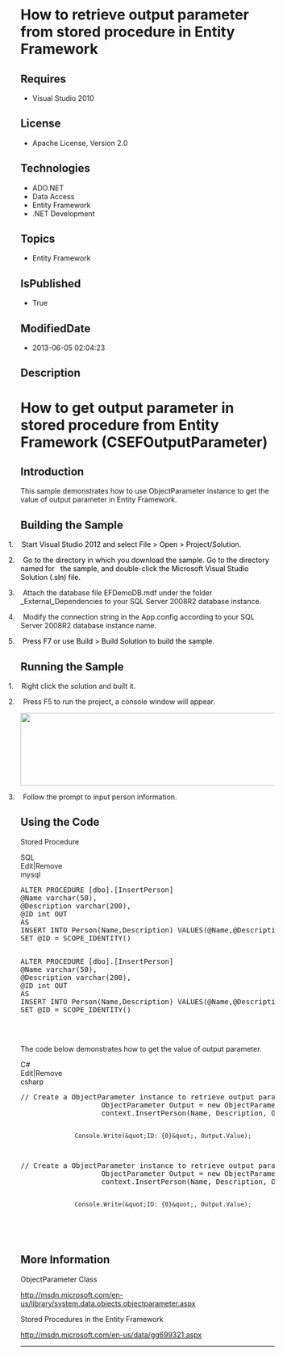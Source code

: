 # How to retrieve output parameter from stored procedure in Entity Framework
## Requires
* Visual Studio 2010
## License
* Apache License, Version 2.0
## Technologies
* ADO.NET
* Data Access
* Entity Framework
* .NET Development
## Topics
* Entity Framework
## IsPublished
* True
## ModifiedDate
* 2013-06-05 02:04:23
## Description

<h1><span style="">How to get output parameter in stored procedure from Entity Framework</span> (<span style="">CSEFOutputParameter</span>)</h1>
<h2>Introduction<span style=""> </span></h2>
<p class="MsoNormal"><span style="">This sample demonstrates how to use ObjectParameter instance to get the value of output parameter in Entity Framework.
</span></p>
<h2>Building the Sample</h2>
<p class="MsoListParagraphCxSpFirst" style="margin-bottom:0in; margin-bottom:.0001pt; text-indent:-.25in; line-height:12.75pt">
<span style="color:black"><span style="">1.<span style="font:7.0pt &quot;Times New Roman&quot;">&nbsp;&nbsp;&nbsp;&nbsp;&nbsp;&nbsp;
</span></span></span><span style="color:black">Start Visual Studio 2012 and select File &gt; Open &gt; Project/Solution.
</span></p>
<p class="MsoListParagraphCxSpMiddle" style="margin-bottom:0in; margin-bottom:.0001pt; text-indent:-.25in; line-height:12.75pt">
<span style="color:black"><span style="">2.<span style="font:7.0pt &quot;Times New Roman&quot;">&nbsp;&nbsp;&nbsp;&nbsp;&nbsp;&nbsp;
</span></span></span><span style="color:black">Go to the directory in which you download the sample. Go to the directory named for<span style="">&nbsp;&nbsp;
</span>the sample, and double-click the Microsoft Visual Studio Solution (.<span class="SpellE">sln</span>) file.
</span></p>
<p class="MsoListParagraphCxSpMiddle" style="text-indent:-.25in"><span style=""><span style="">3.<span style="font:7.0pt &quot;Times New Roman&quot;">&nbsp;&nbsp;&nbsp;&nbsp;&nbsp;&nbsp;
</span></span></span><span style="">Attach the database file <span class="SpellE">
EFDemoDB.mdf</span> under the folder _<span class="SpellE">External_Dependencies</span> to your SQL Server 2008R2 database instance.<b>
</b></span></p>
<p class="MsoListParagraphCxSpMiddle" style="text-indent:-.25in"><span style=""><span style="">4.<span style="font:7.0pt &quot;Times New Roman&quot;">&nbsp;&nbsp;&nbsp;&nbsp;&nbsp;&nbsp;
</span></span></span><span style="">Modify the connection string in the <span class="SpellE">
App.config</span> according to your SQL Server 2008R2 database instance name.<b> </b>
</span></p>
<p class="MsoListParagraphCxSpLast" style="text-indent:-.25in; line-height:12.75pt">
<span style="color:black"><span style="">5.<span style="font:7.0pt &quot;Times New Roman&quot;">&nbsp;&nbsp;&nbsp;&nbsp;&nbsp;&nbsp;
</span></span></span><span style="color:black">Press F7 or use Build &gt; Build Solution to build the sample.
</span></p>
<h2>Running the Sample</h2>
<p class="MsoListParagraphCxSpFirst" style="text-indent:-.25in"><span style=""><span style="">1.<span style="font:7.0pt &quot;Times New Roman&quot;">&nbsp;&nbsp;&nbsp;&nbsp;&nbsp;&nbsp;
</span></span></span><span style="">Right click the solution and built it. </span>
</p>
<p class="MsoListParagraphCxSpMiddle" style="text-indent:-.25in"><span style=""><span style="">2.<span style="font:7.0pt &quot;Times New Roman&quot;">&nbsp;&nbsp;&nbsp;&nbsp;&nbsp;&nbsp;
</span></span></span><span style="">Press F5 to run the project, a console window will appear.
</span></p>
<p class="MsoListParagraphCxSpMiddle"><span style=""><img src="/site/view/file/83618/1/image.png" alt="" width="676" height="144" align="middle">
</span><span style=""></span></p>
<p class="MsoListParagraphCxSpLast" style="text-indent:-.25in"><span style=""><span style="">3.<span style="font:7.0pt &quot;Times New Roman&quot;">&nbsp;&nbsp;&nbsp;&nbsp;&nbsp;&nbsp;
</span></span></span><span style="">Follow the prompt to input person information.
</span></p>
<h2>Using the Code</h2>
<p class="MsoNormal">Stored Procedure</p>
<div class="scriptcode">
<div class="pluginEditHolder" pluginCommand="mceScriptCode">
<div class="title"><span>SQL</span></div>
<div class="pluginLinkHolder"><span class="pluginEditHolderLink">Edit</span>|<span class="pluginRemoveHolderLink">Remove</span>
</div>
<span class="hidden">mysql</span>
<pre class="hidden">
ALTER PROCEDURE [dbo].[InsertPerson]   
@Name varchar(50),   
@Description varchar(200),     
@ID int OUT   
AS   
INSERT INTO Person(Name,Description) VALUES(@Name,@Description)   
SET @ID = SCOPE_IDENTITY()

</pre>
<pre id="codePreview" class="mysql">
ALTER PROCEDURE [dbo].[InsertPerson]   
@Name varchar(50),   
@Description varchar(200),     
@ID int OUT   
AS   
INSERT INTO Person(Name,Description) VALUES(@Name,@Description)   
SET @ID = SCOPE_IDENTITY()

</pre>
</div>
</div>
<div class="endscriptcode">&nbsp;</div>
<p class="MsoNormal"></p>
<p class="MsoNormal"><span style="">The code below demonstrates how to get the value of output parameter.
</span></p>
<div class="scriptcode">
<div class="pluginEditHolder" pluginCommand="mceScriptCode">
<div class="title"><span>C#</span></div>
<div class="pluginLinkHolder"><span class="pluginEditHolderLink">Edit</span>|<span class="pluginRemoveHolderLink">Remove</span>
</div>
<span class="hidden">csharp</span>
<pre class="hidden">
// Create a ObjectParameter instance to retrieve output parameter from stored procedure
                   ObjectParameter Output = new ObjectParameter(&quot;ID&quot;, typeof(Int32));
                   context.InsertPerson(Name, Description, Output);


                   Console.Write(&quot;ID: {0}&quot;, Output.Value);

</pre>
<pre id="codePreview" class="csharp">
// Create a ObjectParameter instance to retrieve output parameter from stored procedure
                   ObjectParameter Output = new ObjectParameter(&quot;ID&quot;, typeof(Int32));
                   context.InsertPerson(Name, Description, Output);


                   Console.Write(&quot;ID: {0}&quot;, Output.Value);

</pre>
</div>
</div>
<div class="endscriptcode">&nbsp;</div>
<p class="MsoNormal"><span style=""></span></p>
<h2>More Information</h2>
<p class="MsoNormal"><span class="SpellE"><span style="">ObjectParameter</span></span><span style=""> Class
</span></p>
<p class="MsoNormal"><a href="http://msdn.microsoft.com/en-us/library/system.data.objects.objectparameter.aspx">http://msdn.microsoft.com/en-us/library/system.data.objects.objectparameter.aspx</a></p>
<p class="MsoNormal"><span style="">Stored Procedures in the Entity Framework </span>
</p>
<p class="MsoNormal"><a href="http://msdn.microsoft.com/en-us/data/gg699321.aspx">http://msdn.microsoft.com/en-us/data/gg699321.aspx</a></p>
<p class="MsoNormal"><span style=""></span></p>
<hr>
<div><a href="http://go.microsoft.com/?linkid=9759640" style="margin-top:3px"><img alt="" src="http://bit.ly/onecodelogo">
</a></div>
